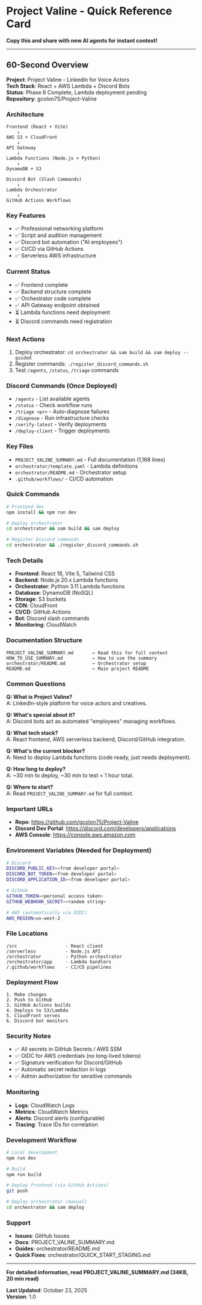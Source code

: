 # Project Valine - Quick Reference Card

**Copy this and share with new AI agents for instant context!**

---

## 60-Second Overview

**Project**: Project Valine - LinkedIn for Voice Actors  
**Tech Stack**: React + AWS Lambda + Discord Bots  
**Status**: Phase 6 Complete, Lambda deployment pending  
**Repository**: gcolon75/Project-Valine

### Architecture
```
Frontend (React + Vite)
    ↓
AWS S3 + CloudFront
    ↓
API Gateway
    ↓
Lambda Functions (Node.js + Python)
    ↓
DynamoDB + S3

Discord Bot (Slash Commands)
    ↓
Lambda Orchestrator
    ↓
GitHub Actions Workflows
```

### Key Features
- ✅ Professional networking platform
- ✅ Script and audition management
- ✅ Discord bot automation ("AI employees")
- ✅ CI/CD via GitHub Actions
- ✅ Serverless AWS infrastructure

### Current Status
- ✅ Frontend complete
- ✅ Backend structure complete
- ✅ Orchestrator code complete
- ✅ API Gateway endpoint obtained
- ⏳ Lambda functions need deployment
- ⏳ Discord commands need registration

### Next Actions
1. Deploy orchestrator: `cd orchestrator && sam build && sam deploy --guided`
2. Register commands: `./register_discord_commands.sh`
3. Test `/agents`, `/status`, `/triage` commands

### Discord Commands (Once Deployed)
- `/agents` - List available agents
- `/status` - Check workflow runs
- `/triage <pr>` - Auto-diagnose failures
- `/diagnose` - Run infrastructure checks
- `/verify-latest` - Verify deployments
- `/deploy-client` - Trigger deployments

### Key Files
- `PROJECT_VALINE_SUMMARY.md` - Full documentation (1,168 lines)
- `orchestrator/template.yaml` - Lambda definitions
- `orchestrator/README.md` - Orchestrator setup
- `.github/workflows/` - CI/CD automation

### Quick Commands
```bash
# Frontend dev
npm install && npm run dev

# Deploy orchestrator
cd orchestrator && sam build && sam deploy

# Register Discord commands
cd orchestrator && ./register_discord_commands.sh
```

### Tech Details
- **Frontend**: React 18, Vite 5, Tailwind CSS
- **Backend**: Node.js 20.x Lambda functions
- **Orchestrator**: Python 3.11 Lambda functions
- **Database**: DynamoDB (NoSQL)
- **Storage**: S3 buckets
- **CDN**: CloudFront
- **CI/CD**: GitHub Actions
- **Bot**: Discord slash commands
- **Monitoring**: CloudWatch

### Documentation Structure
```
PROJECT_VALINE_SUMMARY.md       ← Read this for full context
HOW_TO_USE_SUMMARY.md           ← How to use the summary
orchestrator/README.md          ← Orchestrator setup
README.md                       ← Main project README
```

### Common Questions

**Q: What is Project Valine?**  
A: LinkedIn-style platform for voice actors and creatives.

**Q: What's special about it?**  
A: Discord bots act as automated "employees" managing workflows.

**Q: What tech stack?**  
A: React frontend, AWS serverless backend, Discord/GitHub integration.

**Q: What's the current blocker?**  
A: Need to deploy Lambda functions (code ready, just needs deployment).

**Q: How long to deploy?**  
A: ~30 min to deploy, ~30 min to test = 1 hour total.

**Q: Where to start?**  
A: Read `PROJECT_VALINE_SUMMARY.md` for full context.

### Important URLs
- **Repo**: https://github.com/gcolon75/Project-Valine
- **Discord Dev Portal**: https://discord.com/developers/applications
- **AWS Console**: https://console.aws.amazon.com

### Environment Variables (Needed for Deployment)
```bash
# Discord
DISCORD_PUBLIC_KEY=<from developer portal>
DISCORD_BOT_TOKEN=<from developer portal>
DISCORD_APPLICATION_ID=<from developer portal>

# GitHub
GITHUB_TOKEN=<personal access token>
GITHUB_WEBHOOK_SECRET=<random string>

# AWS (automatically via OIDC)
AWS_REGION=us-west-2
```

### File Locations
```
/src                  - React client
/serverless           - Node.js API
/orchestrator         - Python orchestrator
/orchestrator/app     - Lambda handlers
/.github/workflows    - CI/CD pipelines
```

### Deployment Flow
```
1. Make changes
2. Push to GitHub
3. GitHub Actions builds
4. Deploys to S3/Lambda
5. CloudFront serves
6. Discord bot monitors
```

### Security Notes
- ✅ All secrets in GitHub Secrets / AWS SSM
- ✅ OIDC for AWS credentials (no long-lived tokens)
- ✅ Signature verification for Discord/GitHub
- ✅ Automatic secret redaction in logs
- ✅ Admin authorization for sensitive commands

### Monitoring
- **Logs**: CloudWatch Logs
- **Metrics**: CloudWatch Metrics
- **Alerts**: Discord alerts (configurable)
- **Tracing**: Trace IDs for correlation

### Development Workflow
```bash
# Local development
npm run dev

# Build
npm run build

# Deploy frontend (via GitHub Actions)
git push

# Deploy orchestrator (manual)
cd orchestrator && sam deploy
```

### Support
- **Issues**: GitHub Issues
- **Docs**: PROJECT_VALINE_SUMMARY.md
- **Guides**: orchestrator/README.md
- **Quick Fixes**: orchestrator/QUICK_START_STAGING.md

---

**For detailed information, read PROJECT_VALINE_SUMMARY.md (34KB, 20 min read)**

**Last Updated**: October 23, 2025  
**Version**: 1.0

